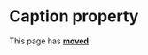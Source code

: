 # Caption property #

This page has [**moved**](https://lib-docs.delphidabbler.com/HotLabel/2/API/TPJHotLabel-Caption)
